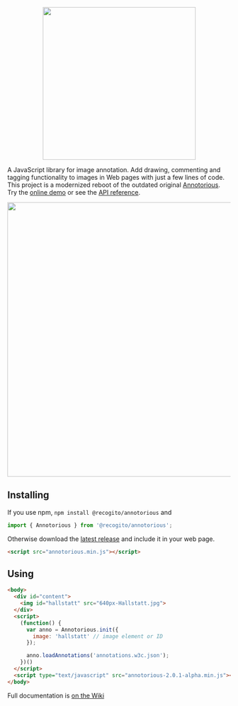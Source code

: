 <p align="center">
  <img width="345" src="https://raw.githubusercontent.com/recogito/annotorious/master/annotorious-logo-white-small.png" />
  <br/>
</p>

A JavaScript library for image annotation. Add drawing, commenting and tagging functionality to images
in Web pages with just a few lines of code. This project is a modernized reboot of the outdated 
original [Annotorious](http://annotorious.github.io/). Try the [online demo](https://recogito.github.io/annotorious/)
or see the [API reference](https://github.com/recogito/annotorious/wiki/API-Reference).

<img width="620" src="https://raw.githubusercontent.com/recogito/annotorious/master/screenshot.jpg" />

## Installing

If you use npm, `npm install @recogito/annotorious` and 

```javascript
import { Annotorious } from '@recogito/annotorious';
```

Otherwise download the [latest release](https://github.com/recogito/recogito-js/releases/latest)
and include it in your web page.

```html
<script src="annotorious.min.js"></script>
```

## Using

```html
<body>
  <div id="content">
    <img id="hallstatt" src="640px-Hallstatt.jpg">
  </div>
  <script>
    (function() {
      var anno = Annotorious.init({
        image: 'hallstatt' // image element or ID
      });

      anno.loadAnnotations('annotations.w3c.json');
    })()
  </script>
  <script type="text/javascript" src="annotorious-2.0.1-alpha.min.js"></script>
</body>
```
Full documentation is [on the Wiki](https://github.com/recogito/annotorious/wiki)




